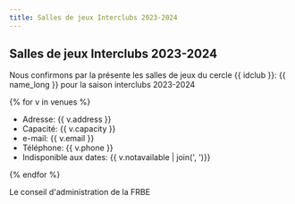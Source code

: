```yaml
---
title: Salles de jeux Interclubs 2023-2024
---
```

## Salles de jeux Interclubs 2023-2024

Nous confirmons par la présente les salles de jeux du cercle {{ idclub }}:  {{ name_long }} pour la saison interclubs 2023-2024

{% for v in venues %}

 - Adresse: {{ v.address }}
 - Capacité: {{ v.capacity }}
 - e-mail: {{ v.email }}
 - Téléphone: {{ v.phone }}
 - Indisponible aux dates: {{ v.notavailable | join(', ')}}


{% endfor %}

Le conseil d'administration de la FRBE